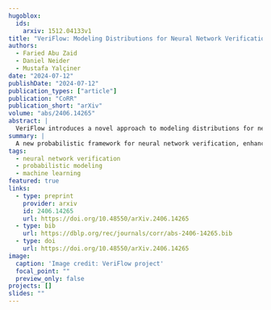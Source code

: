 ```yaml
---
hugoblox:
  ids:
    arxiv: 1512.04133v1
title: "VeriFlow: Modeling Distributions for Neural Network Verification"
authors:
  - Faried Abu Zaid
  - Daniel Neider
  - Mustafa Yalçiner
date: "2024-07-12"
publishDate: "2024-07-12"
publication_types: ["article"]
publication: "CoRR"
publication_short: "arXiv"
volume: "abs/2406.14265"
abstract: |
  VeriFlow introduces a novel approach to modeling distributions for neural network verification. The method leverages probabilistic techniques to improve the reliability and robustness of neural network models, providing new insights and tools for the verification process. This work is a collaboration between Faried Abu Zaid, Daniel Neider, and Mustafa Yalçiner.
summary: |
  A new probabilistic framework for neural network verification, enhancing reliability and robustness.
tags:
  - neural network verification
  - probabilistic modeling
  - machine learning
featured: true
links:
  - type: preprint
    provider: arxiv
    id: 2406.14265
    url: https://doi.org/10.48550/arXiv.2406.14265
  - type: bib
    url: https://dblp.org/rec/journals/corr/abs-2406-14265.bib
  - type: doi
    url: https://doi.org/10.48550/arXiv.2406.14265
image:
  caption: 'Image credit: VeriFlow project'
  focal_point: ""
  preview_only: false
projects: []
slides: ""
---
```


